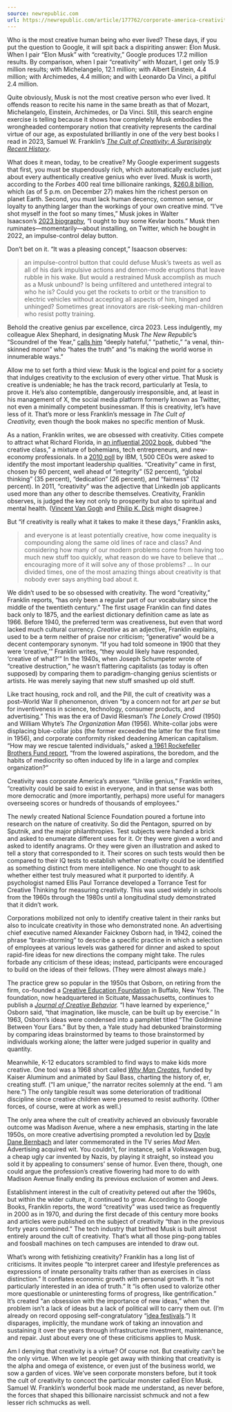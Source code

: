 ```yaml
---
source: newrepublic.com
url: https://newrepublic.com/article/177762/corporate-america-creativity-elon-musk
---
```


Who is the most creative human being who ever lived? These days, if you put the question to Google, it will spit back a dispiriting answer: Elon Musk. When I pair “Elon Musk” with “creativity,” Google produces 17.2 million results. By comparison, when I pair “creativity” with Mozart, I get only 15.9 million results; with Michelangelo, 12.1 million; with Albert Einstein, 4.4 million; with Archimedes, 4.4 million; and with Leonardo Da Vinci, a pitiful 2.4 million.

Quite obviously, Musk is not the most creative person who ever lived. It offends reason to recite his name in the same breath as that of Mozart, Michelangelo, Einstein, Archimedes, or Da Vinci. Still, this search engine exercise is telling because it shows how completely Musk embodies the wrongheaded contemporary notion that creativity represents the cardinal virtue of our age, as expostulated brilliantly in one of the very best books I read in 2023, Samuel W. Franklin’s [_The Cult of Creativity: A Surprisingly Recent History_](https://press.uchicago.edu/ucp/books/book/chicago/C/bo194772998.html).

What does it mean, today, to be creative? My Google experiment suggests that first, you must be stupendously rich, which automatically excludes just about every authentically creative genius who ever lived. Musk is worth, according to the _Forbes_ 400 real time billionaire rankings, [$260.8 billion](https://www.forbes.com/real-time-billionaires/#a734d623d788), which (as of 5 p.m. on December 27) makes him the richest person on planet Earth. Second, you must lack human decency, common sense, or loyalty to anything larger than the workings of your own creative mind. “I’ve shot myself in the foot so many times,” Musk jokes in Walter Isaacson’s [2023 biography](https://www.simonandschuster.com/books/Elon-Musk/Walter-Isaacson/9781982181284), “I ought to buy some Kevlar boots.” Musk then ruminates—momentarily—about installing, on Twitter, which he bought in 2022, an impulse-control delay button. 

Don’t bet on it. “It was a pleasing concept,” Isaacson observes:

> an impulse-control button that could defuse Musk’s tweets as well as all of his dark impulsive actions and demon-mode eruptions that leave rubble in his wake. But would a restrained Musk accomplish as much as a Musk unbound? Is being unfiltered and untethered integral to who he is? Could you get the rockets to orbit or the transition to electric vehicles without accepting all aspects of him, hinged and unhinged? Sometimes great innovators are risk-seeking man-children who resist potty training.

Behold the creative genius par excellence, circa 2023. Less indulgently, my colleague Alex Shephard, in designating Musk _The New Republic_’s “Scoundrel of the Year,” [calls him](https://newrepublic.com/article/177695/elon-musk-scoundrel-year-2023-new-republic) “deeply hateful,” “pathetic,” “a venal, thin-skinned moron” who “hates the truth” and “is making the world worse in innumerable ways.” 

Allow me to set forth a third view: Musk is the logical end point for a society that indulges creativity to the exclusion of every other virtue. That Musk is creative is undeniable; he has the track record, particularly at Tesla, to prove it. He’s also contemptible, dangerously irresponsible, and, at least in his management of X, the social media platform formerly known as Twitter, not even a minimally competent businessman. If this is creativity, let’s have less of it. That’s more or less Franklin’s message in _The Cult of Creativity,_ even though the book makes no specific mention of Musk.

As a nation, Franklin writes, we are obsessed with creativity. Cities compete to attract what Richard Florida, in [an influential 2002 book](https://www.amazon.com/Rise-Creative-Class-Revisited-Revised-Expanded/dp/0465042481), dubbed “the creative class,” a mixture of bohemians, tech entrepreneurs, and new-economy professionals. In a [2010 poll](https://www.fastcompany.com/1648943/most-important-leadership-quality-ceos-creativity) by IBM, 1,500 CEOs were asked to identify the most important leadership qualities. “Creativity” came in first, chosen by 60 percent, well ahead of “integrity” (52 percent), “global thinking” (35 percent), “dedication” (26 percent), and “fairness” (12 percent). In 2011, “creativity” was the adjective that LinkedIn job applicants used more than any other to describe themselves. Creativity, Franklin observes, is judged the key not only to prosperity but also to spiritual and mental health. ([Vincent Van Gogh](https://www.bbc.com/culture/article/20160722-the-mystery-of-van-goghs-madness) and [Philip K. Dick](https://www.irishtimes.com/culture/film/just-because-you-re-paranoid-philip-k-dick-s-troubled-life-1.3243976) might disagree.) 

But “if creativity is really what it takes to make it these days,” Franklin asks, 

> and everyone is at least potentially creative, how come inequality is compounding along the same old lines of race and class? And considering how many of our modern problems come from having too much new stuff too quickly, what reason do we have to believe that … encouraging more of it will solve any of those problems? … In our divided times, one of the most amazing things about creativity is that nobody ever says anything bad about it.

We didn’t used to be so obsessed with creativity. The word “creativity,” Franklin reports, “has only been a regular part of our vocabulary since the middle of the twentieth century.” The first usage Franklin can find dates back only to 1875, and the earliest dictionary definition came as late as 1966. Before 1940, the preferred term was creativeness, but even that word lacked much cultural currency. _Creative_ as an adjective, Franklin explains, used to be a term neither of praise nor criticism; “generative” would be a decent contemporary synonym. “If you had told someone in 1900 that they were ‘creative,’” Franklin writes, “they would likely have responded, ‘creative of what?’” In the 1940s, when Joseph Schumpeter wrote of “creative destruction,” he wasn’t flattering capitalists (as today is often supposed) by comparing them to paradigm-changing genius scientists or artists. He was merely saying that new stuff smashed up old stuff.

Like tract housing, rock and roll, and the Pill, the cult of creativity was a post–World War II phenomenon, driven “by a concern not for art _per se_ but for inventiveness in science, technology, consumer products, and advertising.” This was the era of David Riesman’s _The Lonely Crowd_ (1950) and William Whyte’s _The Organization Man_ (1956). White-collar jobs were displacing blue-collar jobs (the former exceeded the latter for the first time in 1956), and corporate conformity risked deadening American capitalism. “How may we rescue talented individuals,” asked [a 1961 Rockefeller Brothers Fund report](https://archive.org/stream/prospect-for-america-the-rockefeller-panel-reports/Prospect%20For%20America%20-%20The%20Rockefeller%20Panel%20Reports_djvu.txt), “from the lowered aspirations, the boredom, and the habits of mediocrity so often induced by life in a large and complex organization?” 

Creativity was corporate America’s answer. “Unlike genius,” Franklin writes, “creativity could be said to exist in everyone, and in that sense was both more democratic and (more importantly, perhaps) more useful for managers overseeing scores or hundreds of thousands of employees.”

The newly created National Science Foundation poured a fortune into research on the nature of creativity. So did the Pentagon, spurred on by Sputnik, and the major philanthropies. Test subjects were handed a brick and asked to enumerate different uses for it. Or they were given a word and asked to identify anagrams. Or they were given an illustration and asked to tell a story that corresponded to it. Their scores on such tests would then be compared to their IQ tests to establish whether creativity could be identified as something distinct from mere intelligence. No one thought to ask whether either test truly measured what it purported to identify. A psychologist named Ellis Paul Torrance developed a Torrance Test for Creative Thinking for measuring creativity. This was used widely in schools from the 1960s through the 1980s until a longitudinal study demonstrated that it didn’t work. 

Corporations mobilized not only to identify creative talent in their ranks but also to inculcate creativity in those who demonstrated none. An advertising chief executive named Alexander Faickney Osborn had, in 1942, coined the phrase “brain-storming” to describe a specific practice in which a selection of employees at various levels was gathered for dinner and asked to spout rapid-fire ideas for new directions the company might take. The rules forbade any criticism of these ideas; instead, participants were encouraged to build on the ideas of their fellows. (They were almost always male.) 

The practice grew so popular in the 1950s that Osborn, on retiring from the firm, co-founded a [Creative Education Foundation](https://www.creativeeducationfoundation.org/) in Buffalo, New York. The foundation, now headquartered in Scituate, Massachusetts, continues to publish a [_Journal of Creative Behavior_](https://onlinelibrary.wiley.com/journal/21626057)_._ “I have learned by experience,” Osborn said, “that imagination, like muscle, can be built up by exercise.” In 1963, Osborn’s ideas were condensed into a pamphlet titled “The Goldmine Between Your Ears.” But by then, a Yale study had debunked brainstorming by comparing ideas brainstormed by teams to those brainstormed by individuals working alone; the latter were judged superior in quality and quantity.  

Meanwhile, K-12 educators scrambled to find ways to make kids more creative. One tool was a 1968 short called [_Why Man Creates_](https://www.youtube.com/watch?v=CeAHOVcWvoc), funded by Kaiser Aluminum and animated by Saul Bass, charting the history of, er, creating stuff. (“I am unique,” the narrator recites solemnly at the end. “I am here.”) The only tangible result was some deterioration of traditional discipline since creative children were presumed to resist authority. (Other forces, of course, were at work as well.) 

The only area where the cult of creativity achieved an obviously favorable outcome was Madison Avenue, where a new emphasis, starting in the late 1950s, on more creative advertising prompted a revolution led by [Doyle Dane Bernbach](https://medium.com/theagency/the-ad-that-changed-advertising-18291a67488c) and later commemorated in the TV series _Mad Men._ Advertising acquired wit. You couldn’t, for instance, sell a Volkswagen bug, a cheap ugly car invented by Nazis, by playing it straight, so instead you sold it by appealing to consumers’ sense of humor. Even there, though, one could argue the profession’s creative flowering had more to do with Madison Avenue finally ending its previous exclusion of women and Jews.

Establishment interest in the cult of creativity petered out after the 1960s, but within the wider culture, it continued to grow. According to Google Books, Franklin reports, the word “creativity” was used twice as frequently in 2000 as in 1970, and during the first decade of this century more books and articles were published on the subject of creativity “than in the previous forty years combined.” The tech industry that birthed Musk is built almost entirely around the cult of creativity. That’s what all those ping-pong tables and foosball machines on tech campuses are intended to draw out. 

What’s wrong with fetishizing creativity? Franklin has a long list of criticisms. It invites people “to interpret career and lifestyle preferences as expressions of innate personality traits rather than as exercises in class distinction.” It conflates economic growth with personal growth. It “is not particularly interested in an idea of truth.” It “is often used to valorize other more questionable or uninteresting forms of progress, like gentrification.” It’s created “an obsession with the importance of new ideas,” when the problem isn’t a lack of ideas but a lack of political will to carry them out. (I’m already on record opposing self-congratulatory “[idea festivals](https://newrepublic.com/article/164189/atlantic-nbc-aspen-ideas-festival).”) It disparages, implicitly, the mundane work of taking an innovation and sustaining it over the years through infrastructure investment, maintenance, and repair. Just about every one of these criticisms applies to Musk. 

Am I denying that creativity is a virtue? Of course not. But creativity can’t be the only virtue. When we let people get away with thinking that creativity is the alpha and omega of existence, or even just of the business world, we sow a garden of vices. We’ve seen corporate monsters before, but it took the cult of creativity to concoct the particular monster called Elon Musk. Samuel W. Franklin’s wonderful book made me understand, as never before, the forces that shaped this billionaire narcissist schmuck and not a few lesser rich schmucks as well.
